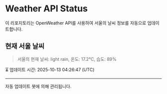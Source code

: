 
# Weather API Status

이 리포지토리는 OpenWeather API를 사용하여 서울의 날씨 정보를 자동으로 업데이트합니다.

## 현재 서울 날씨
> 서울의 현재 날씨: light rain, 온도: 17.2°C, 습도: 89%

⏳ 업데이트 시간: 2025-10-13 04:26:47 (UTC)

---
자동 업데이트 봇에 의해 관리됩니다.
